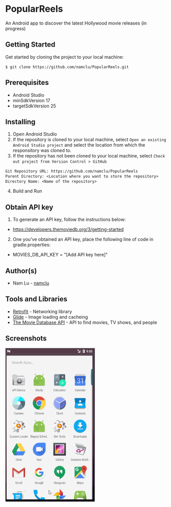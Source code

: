# PopularReels
An Android app to discover the latest Hollywood movie releases (in progress)

## Getting Started

Get started by cloning the project to your local machine:

```
$ git clone https://github.com/namclu/PopularReels.git
```

## Prerequisites

- Android Studio
- minSdkVersion 17
- targetSdkVersion 25

## Installing

1. Open Android Studio
2. If the repository is cloned to your local machine, select ```Open an existing Android Studio project``` 
and select the location from which the responsitory was cloned to.
3. If the repository has not been cloned to your local machine, select ```Check out project from Version Control > GitHub```

```
Git Repository URL: https://github.com/namclu/PopularReels
Parent Directory: <Location where you want to store the repository>
Directory Name: <Name of the repository>
```
4. Build and Run

## Obtain API key
1. To generate an API key, follow the instructions below:

- https://developers.themoviedb.org/3/getting-started

2. One you've obtained an API key, place the following line of code in gradle.properties:

- MOVIES_DB_API_KEY = "[Add API key here]"

## Author(s)

- Nam Lu - [namclu](https://github.com/namclu)

## Tools and Libraries

- [Retrofit](https://github.com/square/retrofit) - Networking library
- [Glide](https://github.com/bumptech/glide) - Image loading and cacheing
- [The Movie Database API](https://www.themoviedb.org/documentation/api) - API to find movies, TV shows, and people

## Screenshots

<img src="/screenshots/popular_reels_01.gif" width="280" height="480">
